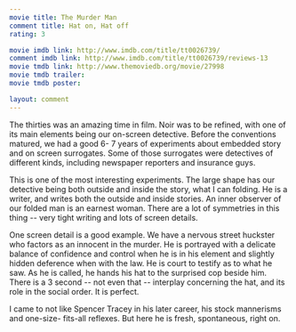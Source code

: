 ```yaml
---
movie title: The Murder Man
comment title: Hat on, Hat off
rating: 3

movie imdb link: http://www.imdb.com/title/tt0026739/
comment imdb link: http://www.imdb.com/title/tt0026739/reviews-13
movie tmdb link: http://www.themoviedb.org/movie/27998
movie tmdb trailer: 
movie tmdb poster: 

layout: comment
---
```


The thirties was an amazing time in film. Noir was to be refined, with one of its main elements being our on-screen detective. Before the conventions matured, we had a good 6- 7 years of experiments about embedded story and on screen surrogates. Some of those surrogates were detectives of different kinds, including newspaper reporters and insurance guys.

This is one of the most interesting experiments. The large shape has our detective being both outside and inside the story, what I can folding. He is a writer, and writes both the outside and inside stories. An inner observer of our folded man is an earnest woman. There are a lot of symmetries in this thing -- very tight writing and lots of screen details.

One screen detail is a good example. We have a nervous street huckster who factors as an innocent in the murder. He is portrayed with a delicate balance of confidence and control when he is in his element and slightly hidden deference when with the law. He is court to testify as to what he saw. As he is called, he hands his hat to the surprised cop beside him. There is a 3 second -- not even that -- interplay concerning the hat, and its role in the social order. It is perfect. 

I came to not like Spencer Tracey in his later career, his stock mannerisms and one-size- fits-all reflexes. But here he is fresh, spontaneous, right on.